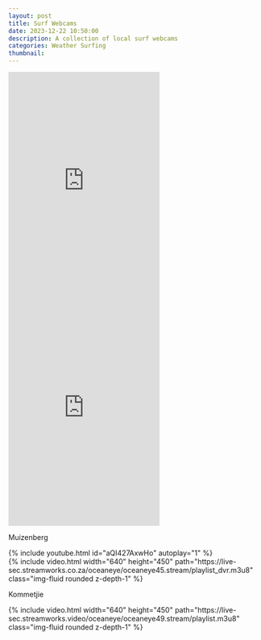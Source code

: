 ```yaml
---
layout: post
title: Surf Webcams
date: 2023-12-22 10:50:00
description: A collection of local surf webcams
categories: Weather Surfing
thumbnail: 
---
```


<div class="row justify-content-sm-center">
    <div class="col-sm-6 mt-3 mt-md-0">
        <iframe width="300" height="450" src="https://embed.windy.com/embed2.html?lat=-34.064&lon=18.572&detailLat=-34.049&detailLon=18.481&width=650&height=450&zoom=9&level=surface&overlay=wind&product=ecmwf&menu=&message=true&marker=&calendar=now&pressure=&type=map&location=coordinates&detail=&metricWind=default&metricTemp=default&radarRange=-1" frameborder="0"></iframe>
    </div>
    <div class="col-sm-6 mt-3 mt-md-0">
        <iframe width="300" height="450" src="https://embed.windy.com/embed2.html?lat=-34.064&lon=18.572&detailLat=-34.049&detailLon=18.481&width=650&height=450&zoom=9&level=surface&overlay=swell1&product=ecmwfWaves&menu=&message=true&marker=&calendar=now&pressure=&type=map&location=coordinates&detail=&metricWind=default&metricTemp=default&radarRange=-1" frameborder="0"></iframe>
    </div>
</div>


Muizenberg

<div class="row">
    <div class="col-sm mt-3 mt-md-0">
        {% include youtube.html id="aQI427AxwHo" autoplay="1" %}
    </div>
</div>


<div class="row">
    <div class="col-sm mt-3 mt-md-0">
        {% include video.html width="640" height="450" path="https://live-sec.streamworks.co.za/oceaneye/oceaneye45.stream/playlist_dvr.m3u8" class="img-fluid rounded z-depth-1" %}
    </div>
</div>


Kommetjie

<div class="row">
    <div class="col-sm mt-3 mt-md-0">
        {% include video.html width="640" height="450" path="https://live-sec.streamworks.video/oceaneye/oceaneye49.stream/playlist.m3u8" class="img-fluid rounded z-depth-1" %}
    </div>
</div>
